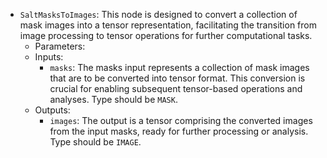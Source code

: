 - `SaltMasksToImages`: This node is designed to convert a collection of mask images into a tensor representation, facilitating the transition from image processing to tensor operations for further computational tasks.
    - Parameters:
    - Inputs:
        - `masks`: The masks input represents a collection of mask images that are to be converted into tensor format. This conversion is crucial for enabling subsequent tensor-based operations and analyses. Type should be `MASK`.
    - Outputs:
        - `images`: The output is a tensor comprising the converted images from the input masks, ready for further processing or analysis. Type should be `IMAGE`.
